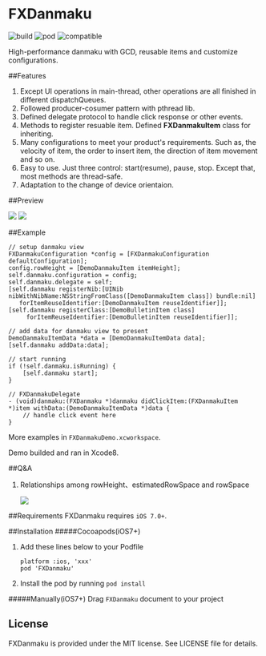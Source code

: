 # FXDanmaku
![build](https://img.shields.io/badge/build-passing-green.svg)
![pod](https://img.shields.io/badge/Cocoapods-v1.0.0-blue.svg)
![compatible](https://img.shields.io/badge/compatible-Objective--C%2FSwift-yellow.svg)

High-performance danmaku with GCD, reusable items and customize configurations.

##Features

1. Except UI operations in main-thread, other operations are all finished in different dispatchQueues.
2. Followed producer-cosumer pattern with pthread lib.
3. Defined delegate protocol to handle click response or other events.
4. Methods to register resuable item. Defined **FXDanmakuItem** class for inheriting.
5. Many configurations to meet your product's requirements. Such as, the velocity of item, the order to insert item, the direction of item movement and so on.
6. Easy to use. Just three control: start(resume), pause, stop. Except that, most methods are thread-safe.
7. Adaptation to the change of device orientaion.

##Preview

![](http://wx3.sinaimg.cn/large/9161297cgy1fcylkah5mwg209n0h8npd.gif) 
![](http://wx2.sinaimg.cn/large/9161297cgy1fcylkvn3arg20hy0a1x6p.gif)

##Example
```
// setup danmaku view
FXDanmakuConfiguration *config = [FXDanmakuConfiguration defaultConfiguration];
config.rowHeight = [DemoDanmakuItem itemHeight];
self.danmaku.configuration = config;
self.danmaku.delegate = self;
[self.danmaku registerNib:[UINib nibWithNibName:NSStringFromClass([DemoDanmakuItem class]) bundle:nil]
   forItemReuseIdentifier:[DemoDanmakuItem reuseIdentifier]];
[self.danmaku registerClass:[DemoBulletinItem class] 
     forItemReuseIdentifier:[DemoBulletinItem reuseIdentifier]];

// add data for danmaku view to present
DemoDanmakuItemData *data = [DemoDanmakuItemData data];
[self.danmaku addData:data];

// start running
if (!self.danmaku.isRunning) {
	[self.danmaku start];
}

// FXDanmakuDelegate
- (void)danmaku:(FXDanmaku *)danmaku didClickItem:(FXDanmakuItem *)item withData:(DemoDanmakuItemData *)data {
	// handle click event here
}
```
More examples in `FXDanmakuDemo.xcworkspace`. 

Demo builded and ran in Xcode8.

##Q&A
1. Relationships among rowHeight、estimatedRowSpace and rowSpace
	
	![](http://wx3.sinaimg.cn/mw690/9161297cgy1fcyktlu5gnj20k80b475g.jpg)
	

##Requirements
FXDanmaku requires `iOS 7.0+`.

##Installation
#####Cocoapods(iOS7+)

1. Add these lines below to your Podfile 
	
	```
	platform :ios, 'xxx'
	pod 'FXDanmaku'
	```
2. Install the pod by running `pod install`

#####Manually(iOS7+)
Drag `FXDanmaku` document to your project

## License
FXDanmaku is provided under the MIT license. See LICENSE file for details.
